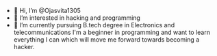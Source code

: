 - 👋 Hi, I’m @Ojasvita1305
- 👀 I’m interested in hacking and programming
- 🌱 I’m currently pursuing B.tech degree in Electronics and telecommunications
     I'm a beginner in programming and want to learn everything I can which will move me forward towards becoming a hacker.

<!---
Ojasvita1305/Ojasvita1305 is a ✨ special ✨ repository because its `README.md` (this file) appears on your GitHub profile.
You can click the Preview link to take a look at your changes.
--->

